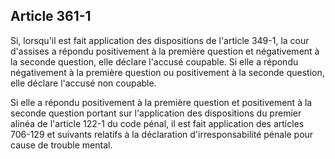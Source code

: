 Article 361-1
----
Si, lorsqu'il est fait application des dispositions de l'article 349-1, la cour
d'assises a répondu positivement à la première question et négativement à la
seconde question, elle déclare l'accusé coupable. Si elle a répondu négativement
à la première question ou positivement à la seconde question, elle déclare
l'accusé non coupable.

Si elle a répondu positivement à la première question et positivement à la
seconde question portant sur l'application des dispositions du premier alinéa de
l'article 122-1 du code pénal, il est fait application des articles 706-129 et
suivants relatifs à la déclaration d'irresponsabilité pénale pour cause de
trouble mental.
